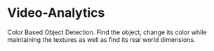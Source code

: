 # Video-Analytics
Color Based Object Detection. Find the object, change its color while maintaining the textures as well as find its real world dimensions.
